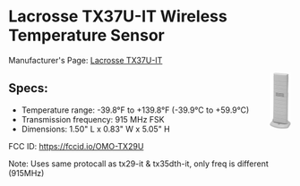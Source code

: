 # Lacrosse TX37U-IT Wireless Temperature Sensor

Manufacturer's Page: [Lacrosse TX37U-IT](https://www.lacrossetechnology.com/tx37u-it)

<img align="right"  height="100" src="tx37u-it.jpg">

## Specs:

* Temperature range: -39.8°F to +139.8°F (-39.9°C to +59.9°C)
* Transmission frequency: 915 MHz FSK
* Dimensions: 1.50" L x 0.83" W x 5.05" H

FCC ID: https://fccid.io/OMO-TX29U

Note: Uses same protocall as tx29-it & tx35dth-it, only freq is different (915MHz)
